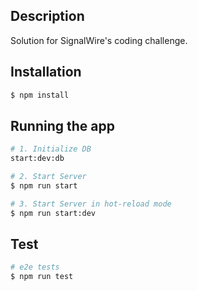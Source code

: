 ## Description

Solution for SignalWire's coding challenge.

## Installation

```bash
$ npm install
```

## Running the app

```bash
# 1. Initialize DB 
start:dev:db

# 2. Start Server
$ npm run start

# 3. Start Server in hot-reload mode
$ npm run start:dev

```

## Test

```bash
# e2e tests
$ npm run test
```
